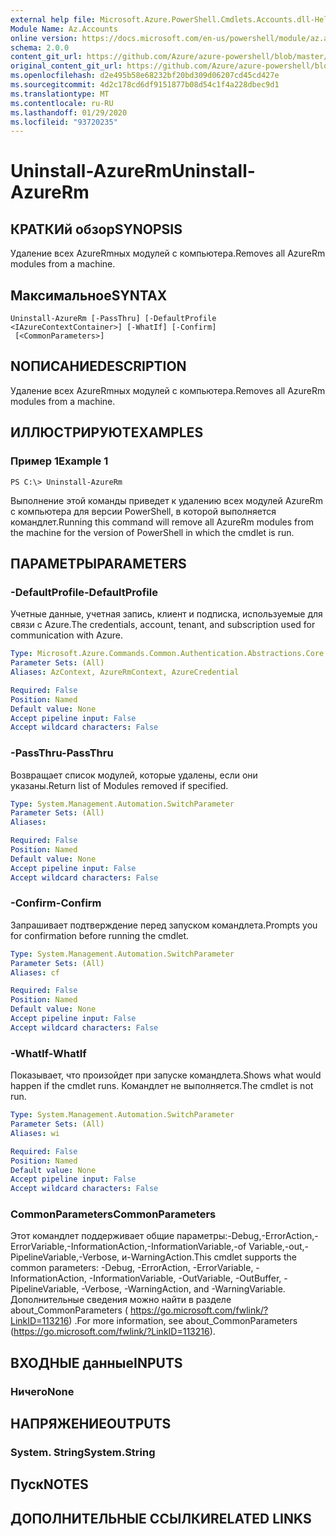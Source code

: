 ```yaml
---
external help file: Microsoft.Azure.PowerShell.Cmdlets.Accounts.dll-Help.xml
Module Name: Az.Accounts
online version: https://docs.microsoft.com/en-us/powershell/module/az.accounts/uninstall-azurerm
schema: 2.0.0
content_git_url: https://github.com/Azure/azure-powershell/blob/master/src/Accounts/Accounts/help/Uninstall-AzureRm.md
original_content_git_url: https://github.com/Azure/azure-powershell/blob/master/src/Accounts/Accounts/help/Uninstall-AzureRm.md
ms.openlocfilehash: d2e495b58e68232bf20bd309d06207cd45cd427e
ms.sourcegitcommit: 4d2c178cd6df9151877b08d54c1f4a228dbec9d1
ms.translationtype: MT
ms.contentlocale: ru-RU
ms.lasthandoff: 01/29/2020
ms.locfileid: "93720235"
---
```

# <span data-ttu-id="cc3fa-101">Uninstall-AzureRm</span><span class="sxs-lookup"><span data-stu-id="cc3fa-101">Uninstall-AzureRm</span></span>

## <span data-ttu-id="cc3fa-102">КРАТКИй обзор</span><span class="sxs-lookup"><span data-stu-id="cc3fa-102">SYNOPSIS</span></span>
<span data-ttu-id="cc3fa-103">Удаление всех AzureRmных модулей с компьютера.</span><span class="sxs-lookup"><span data-stu-id="cc3fa-103">Removes all AzureRm modules from a machine.</span></span>

## <span data-ttu-id="cc3fa-104">Максимальное</span><span class="sxs-lookup"><span data-stu-id="cc3fa-104">SYNTAX</span></span>

```
Uninstall-AzureRm [-PassThru] [-DefaultProfile <IAzureContextContainer>] [-WhatIf] [-Confirm]
 [<CommonParameters>]
```

## <span data-ttu-id="cc3fa-105">NОПИСАНИЕ</span><span class="sxs-lookup"><span data-stu-id="cc3fa-105">DESCRIPTION</span></span>
<span data-ttu-id="cc3fa-106">Удаление всех AzureRmных модулей с компьютера.</span><span class="sxs-lookup"><span data-stu-id="cc3fa-106">Removes all AzureRm modules from a machine.</span></span>

## <span data-ttu-id="cc3fa-107">ИЛЛЮСТРИРУЮТ</span><span class="sxs-lookup"><span data-stu-id="cc3fa-107">EXAMPLES</span></span>

### <span data-ttu-id="cc3fa-108">Пример 1</span><span class="sxs-lookup"><span data-stu-id="cc3fa-108">Example 1</span></span>
```
PS C:\> Uninstall-AzureRm
```

<span data-ttu-id="cc3fa-109">Выполнение этой команды приведет к удалению всех модулей AzureRm с компьютера для версии PowerShell, в которой выполняется командлет.</span><span class="sxs-lookup"><span data-stu-id="cc3fa-109">Running this command will remove all AzureRm modules from the machine for the version of PowerShell in which the cmdlet is run.</span></span>

## <span data-ttu-id="cc3fa-110">ПАРАМЕТРЫ</span><span class="sxs-lookup"><span data-stu-id="cc3fa-110">PARAMETERS</span></span>

### <span data-ttu-id="cc3fa-111">-DefaultProfile</span><span class="sxs-lookup"><span data-stu-id="cc3fa-111">-DefaultProfile</span></span>
<span data-ttu-id="cc3fa-112">Учетные данные, учетная запись, клиент и подписка, используемые для связи с Azure.</span><span class="sxs-lookup"><span data-stu-id="cc3fa-112">The credentials, account, tenant, and subscription used for communication with Azure.</span></span>

```yaml
Type: Microsoft.Azure.Commands.Common.Authentication.Abstractions.Core.IAzureContextContainer
Parameter Sets: (All)
Aliases: AzContext, AzureRmContext, AzureCredential

Required: False
Position: Named
Default value: None
Accept pipeline input: False
Accept wildcard characters: False
```

### <span data-ttu-id="cc3fa-113">-PassThru</span><span class="sxs-lookup"><span data-stu-id="cc3fa-113">-PassThru</span></span>
<span data-ttu-id="cc3fa-114">Возвращает список модулей, которые удалены, если они указаны.</span><span class="sxs-lookup"><span data-stu-id="cc3fa-114">Return list of Modules removed if specified.</span></span>

```yaml
Type: System.Management.Automation.SwitchParameter
Parameter Sets: (All)
Aliases:

Required: False
Position: Named
Default value: None
Accept pipeline input: False
Accept wildcard characters: False
```

### <span data-ttu-id="cc3fa-115">-Confirm</span><span class="sxs-lookup"><span data-stu-id="cc3fa-115">-Confirm</span></span>
<span data-ttu-id="cc3fa-116">Запрашивает подтверждение перед запуском командлета.</span><span class="sxs-lookup"><span data-stu-id="cc3fa-116">Prompts you for confirmation before running the cmdlet.</span></span>

```yaml
Type: System.Management.Automation.SwitchParameter
Parameter Sets: (All)
Aliases: cf

Required: False
Position: Named
Default value: None
Accept pipeline input: False
Accept wildcard characters: False
```

### <span data-ttu-id="cc3fa-117">-WhatIf</span><span class="sxs-lookup"><span data-stu-id="cc3fa-117">-WhatIf</span></span>
<span data-ttu-id="cc3fa-118">Показывает, что произойдет при запуске командлета.</span><span class="sxs-lookup"><span data-stu-id="cc3fa-118">Shows what would happen if the cmdlet runs.</span></span>
<span data-ttu-id="cc3fa-119">Командлет не выполняется.</span><span class="sxs-lookup"><span data-stu-id="cc3fa-119">The cmdlet is not run.</span></span>

```yaml
Type: System.Management.Automation.SwitchParameter
Parameter Sets: (All)
Aliases: wi

Required: False
Position: Named
Default value: None
Accept pipeline input: False
Accept wildcard characters: False
```

### <span data-ttu-id="cc3fa-120">CommonParameters</span><span class="sxs-lookup"><span data-stu-id="cc3fa-120">CommonParameters</span></span>
<span data-ttu-id="cc3fa-121">Этот командлет поддерживает общие параметры:-Debug,-ErrorAction,-ErrorVariable,-InformationAction,-InformationVariable,-of Variable,-out,-PipelineVariable,-Verbose, и-WarningAction.</span><span class="sxs-lookup"><span data-stu-id="cc3fa-121">This cmdlet supports the common parameters: -Debug, -ErrorAction, -ErrorVariable, -InformationAction, -InformationVariable, -OutVariable, -OutBuffer, -PipelineVariable, -Verbose, -WarningAction, and -WarningVariable.</span></span> <span data-ttu-id="cc3fa-122">Дополнительные сведения можно найти в разделе about_CommonParameters ( https://go.microsoft.com/fwlink/?LinkID=113216) .</span><span class="sxs-lookup"><span data-stu-id="cc3fa-122">For more information, see about_CommonParameters (https://go.microsoft.com/fwlink/?LinkID=113216).</span></span>

## <span data-ttu-id="cc3fa-123">ВХОДНЫЕ данные</span><span class="sxs-lookup"><span data-stu-id="cc3fa-123">INPUTS</span></span>

### <span data-ttu-id="cc3fa-124">Ничего</span><span class="sxs-lookup"><span data-stu-id="cc3fa-124">None</span></span>

## <span data-ttu-id="cc3fa-125">НАПРЯЖЕНИЕ</span><span class="sxs-lookup"><span data-stu-id="cc3fa-125">OUTPUTS</span></span>

### <span data-ttu-id="cc3fa-126">System. String</span><span class="sxs-lookup"><span data-stu-id="cc3fa-126">System.String</span></span>

## <span data-ttu-id="cc3fa-127">Пуск</span><span class="sxs-lookup"><span data-stu-id="cc3fa-127">NOTES</span></span>

## <span data-ttu-id="cc3fa-128">ДОПОЛНИТЕЛЬНЫЕ ССЫЛКИ</span><span class="sxs-lookup"><span data-stu-id="cc3fa-128">RELATED LINKS</span></span>
